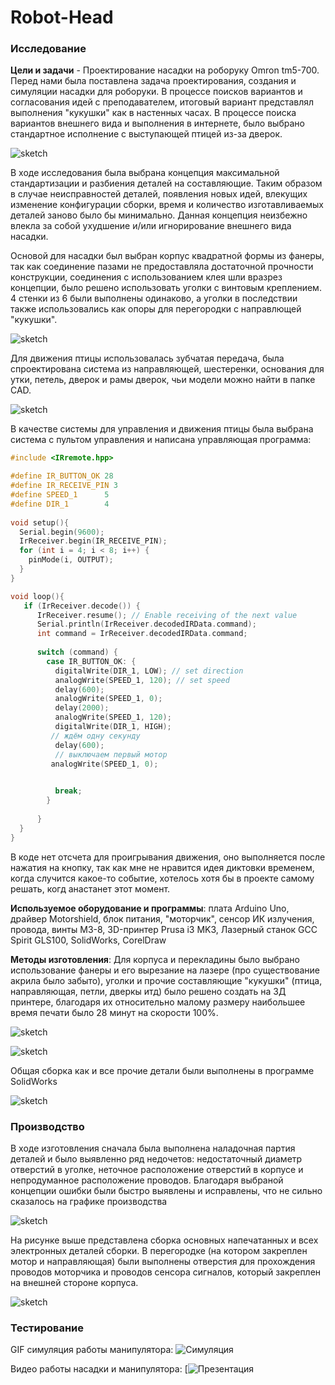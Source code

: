 # Robot-Head
### Исследование
**Цели и задачи** - Проектирование насадки на роборуку Omron tm5-700.
Перед нами была поставлена задача проектирования, создания и симуляции насадки для роборуки. В процессе поисков вариантов и согласования идей с преподавателем, итоговый вариант представлял выполнения "кукушки" как в настенных часах. В процессе поиска вариантов внешнего вида и выполнения в интернете, было выбрано стандартное исполнение с выступающей птицей из-за дверок.

![sketch](Image/примеркукушки.jpg)

В ходе исследования была выбрана концепция максимальной стандартизации и разбиения деталей на составляющие. Таким образом в случае неисправностей деталей, появления новых идей, влекущих изменение конфигурации сборки, время и количество изготавливаемых деталей заново было бы минимально. Данная концепция неизбежно влекла за собой ухудшение и/или игнорирование внешнего вида насадки.

Основой для насадки был выбран корпус квадратной формы из фанеры, так как соединение пазами не предоставляла достаточной прочности конструкции, соединения с использованием клея шли вразрез концепции, было решено использовать уголки с винтовым креплением. 4 стенки из 6 были выполнены одинаково, а уголки в последствии также использовались как опоры для перегородки с направлющей "кукушки".

![sketch](Image/корпуссуголками.jpg)

Для движения птицы использовалась зубчатая передача, была спроектирована система из направляющей, шестеренки, основания для утки, петель, дверок и рамы дверок, чьи модели можно найти в папке CAD.

![sketch](Image/фигурыпринтера.jpg)

В качестве системы для управления и движения птицы была выбрана система с пультом управления и написана управляющая программа:

```C++
#include <IRremote.hpp>

#define IR_BUTTON_OK 28
#define IR_RECEIVE_PIN 3
#define SPEED_1      5 
#define DIR_1        4
 
void setup(){
  Serial.begin(9600);
  IrReceiver.begin(IR_RECEIVE_PIN);
  for (int i = 4; i < 8; i++) {     
    pinMode(i, OUTPUT);
  }
}

void loop(){
   if (IrReceiver.decode()) {
      IrReceiver.resume(); // Enable receiving of the next value
      Serial.println(IrReceiver.decodedIRData.command);
      int command = IrReceiver.decodedIRData.command;
      
      switch (command) {
        case IR_BUTTON_OK: {
          digitalWrite(DIR_1, LOW); // set direction
          analogWrite(SPEED_1, 120); // set speed
          delay(600);
          analogWrite(SPEED_1, 0);
          delay(2000);
          analogWrite(SPEED_1, 120);
          digitalWrite(DIR_1, HIGH);
         // ждём одну секунду
          delay(600);
          // выключаем первый мотор
         analogWrite(SPEED_1, 0);

          
          break;
        }
      
      }
  }
}
```

В коде нет отсчета для проигрывания движения, оно выполняется после нажатия на кнопку, так как мне не нравится идея диктовки временем, когда случится какое-то событие, хотелось хотя бы в проекте самому решать, когд анастанет этот момент.

**Используемое оборудование и программы**: плата Arduino Uno, драйвер Motorshield, блок питания, "моторчик", сенсор ИК излучения, провода, винты М3-8, 3D-принтер Prusa i3 MK3, Лазерный станок GCC Spirit GLS100,  SolidWorks, CorelDraw

**Методы изготовления**: Для корпуса и перекладины было выбрано использование фанеры и его вырезание на лазере (про существование акрила было забыто), уголки и прочие составляющие "кукушки" (птица, направляющая, петли, дверкы итд) было решено создать на 3Д принтере, благодаря их относительно малому размеру наибольшее время печати было 28 минут на скорости 100%.

![sketch](Image/фанера.jpg)

![sketch](Image/принтер.jpg)

Общая сборка как и все прочие детали были выполнены в программе SolidWorks

![sketch](Image/общаясборка.jpg)

### Производство
В ходе изготовления сначала была выполнена наладочная партия деталей и было выявленно ряд недочетов: недостаточный диаметр отверстий в уголке, неточное расположение отверстий в корпусе и непродуманное расположение проводов. Благодаря выбраной концепции ошибки были быстро выявлены и исправлены, что не сильно сказалось на графике производства

![sketch](Image/впроцессе.jpg)

На рисунке выше представлена сборка основных напечатанных и всех электронных деталей сборки. В перегородке (на котором закреплен мотор и направляющая) были выполнены отверстия для прохождения проводов моторчика и проводов сенсора сигналов, который закреплен на внешней стороне корпуса.

![sketch](Image/окончательныйвид.jpg)

### Тестирование

GIF симуляция работы манипулятора:
![Симуляция](Image/Robot.gif)

Видео работы насадки и манипулятора:
[![Презентация](https://github.com/Alberyn/Robot-Head/assets/78211591/9629cb8c-3e5f-403e-9031-26f50162d44c)
